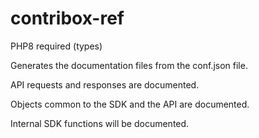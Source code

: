 # contribox-ref
PHP8 required (types)

Generates the documentation files from the conf.json file.

API requests and responses are documented.

Objects common to the SDK and the API are documented.

Internal SDK functions will be documented.